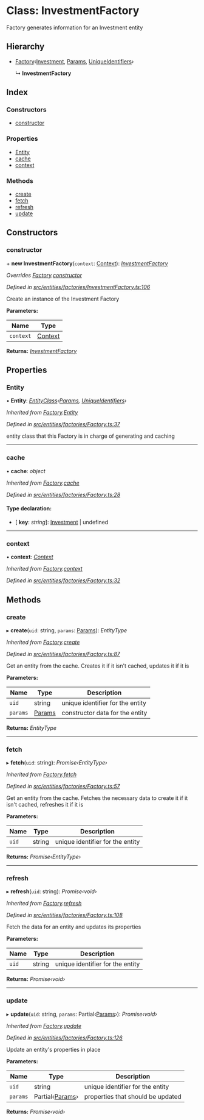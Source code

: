 # Class: InvestmentFactory

Factory generates information for an Investment entity

## Hierarchy

* [Factory](_entities_factories_factory_.factory.md)‹[Investment](_entities_investment_.investment.md), [Params](../interfaces/_entities_investment_.params.md), [UniqueIdentifiers](../interfaces/_entities_investment_.uniqueidentifiers.md)›

  ↳ **InvestmentFactory**

## Index

### Constructors

* [constructor](_entities_factories_investmentfactory_.investmentfactory.md#constructor)

### Properties

* [Entity](_entities_factories_investmentfactory_.investmentfactory.md#entity)
* [cache](_entities_factories_investmentfactory_.investmentfactory.md#cache)
* [context](_entities_factories_investmentfactory_.investmentfactory.md#context)

### Methods

* [create](_entities_factories_investmentfactory_.investmentfactory.md#create)
* [fetch](_entities_factories_investmentfactory_.investmentfactory.md#fetch)
* [refresh](_entities_factories_investmentfactory_.investmentfactory.md#refresh)
* [update](_entities_factories_investmentfactory_.investmentfactory.md#update)

## Constructors

###  constructor

\+ **new InvestmentFactory**(`context`: [Context](_context_.context.md)): *[InvestmentFactory](_entities_factories_investmentfactory_.investmentfactory.md)*

*Overrides [Factory](_entities_factories_factory_.factory.md).[constructor](_entities_factories_factory_.factory.md#constructor)*

*Defined in [src/entities/factories/InvestmentFactory.ts:106](https://github.com/PolymathNetwork/polymath-sdk/blob/e8bbc1e/src/entities/factories/InvestmentFactory.ts#L106)*

Create an instance of the Investment Factory

**Parameters:**

Name | Type |
------ | ------ |
`context` | [Context](_context_.context.md) |

**Returns:** *[InvestmentFactory](_entities_factories_investmentfactory_.investmentfactory.md)*

## Properties

###  Entity

• **Entity**: *[EntityClass](../interfaces/_entities_factories_factory_.entityclass.md)‹[Params](../interfaces/_entities_investment_.params.md), [UniqueIdentifiers](../interfaces/_entities_investment_.uniqueidentifiers.md)›*

*Inherited from [Factory](_entities_factories_factory_.factory.md).[Entity](_entities_factories_factory_.factory.md#entity)*

*Defined in [src/entities/factories/Factory.ts:37](https://github.com/PolymathNetwork/polymath-sdk/blob/e8bbc1e/src/entities/factories/Factory.ts#L37)*

entity class that this Factory is in charge of generating and caching

___

###  cache

• **cache**: *object*

*Inherited from [Factory](_entities_factories_factory_.factory.md).[cache](_entities_factories_factory_.factory.md#cache)*

*Defined in [src/entities/factories/Factory.ts:28](https://github.com/PolymathNetwork/polymath-sdk/blob/e8bbc1e/src/entities/factories/Factory.ts#L28)*

#### Type declaration:

* \[ **key**: *string*\]: [Investment](_entities_investment_.investment.md) | undefined

___

###  context

• **context**: *[Context](_context_.context.md)*

*Inherited from [Factory](_entities_factories_factory_.factory.md).[context](_entities_factories_factory_.factory.md#context)*

*Defined in [src/entities/factories/Factory.ts:32](https://github.com/PolymathNetwork/polymath-sdk/blob/e8bbc1e/src/entities/factories/Factory.ts#L32)*

## Methods

###  create

▸ **create**(`uid`: string, `params`: [Params](../interfaces/_entities_investment_.params.md)): *EntityType*

*Inherited from [Factory](_entities_factories_factory_.factory.md).[create](_entities_factories_factory_.factory.md#create)*

*Defined in [src/entities/factories/Factory.ts:87](https://github.com/PolymathNetwork/polymath-sdk/blob/e8bbc1e/src/entities/factories/Factory.ts#L87)*

Get an entity from the cache. Creates it if it isn't cached, updates it if it is

**Parameters:**

Name | Type | Description |
------ | ------ | ------ |
`uid` | string | unique identifier for the entity |
`params` | [Params](../interfaces/_entities_investment_.params.md) | constructor data for the entity  |

**Returns:** *EntityType*

___

###  fetch

▸ **fetch**(`uid`: string): *Promise‹EntityType›*

*Inherited from [Factory](_entities_factories_factory_.factory.md).[fetch](_entities_factories_factory_.factory.md#fetch)*

*Defined in [src/entities/factories/Factory.ts:57](https://github.com/PolymathNetwork/polymath-sdk/blob/e8bbc1e/src/entities/factories/Factory.ts#L57)*

Get an entity from the cache. Fetches the necessary data to create it if it isn't cached, refreshes it if it is

**Parameters:**

Name | Type | Description |
------ | ------ | ------ |
`uid` | string | unique identifier for the entity  |

**Returns:** *Promise‹EntityType›*

___

###  refresh

▸ **refresh**(`uid`: string): *Promise‹void›*

*Inherited from [Factory](_entities_factories_factory_.factory.md).[refresh](_entities_factories_factory_.factory.md#refresh)*

*Defined in [src/entities/factories/Factory.ts:108](https://github.com/PolymathNetwork/polymath-sdk/blob/e8bbc1e/src/entities/factories/Factory.ts#L108)*

Fetch the data for an entity and updates its properties

**Parameters:**

Name | Type | Description |
------ | ------ | ------ |
`uid` | string | unique identifier for the entity  |

**Returns:** *Promise‹void›*

___

###  update

▸ **update**(`uid`: string, `params`: Partial‹[Params](../interfaces/_entities_investment_.params.md)›): *Promise‹void›*

*Inherited from [Factory](_entities_factories_factory_.factory.md).[update](_entities_factories_factory_.factory.md#update)*

*Defined in [src/entities/factories/Factory.ts:126](https://github.com/PolymathNetwork/polymath-sdk/blob/e8bbc1e/src/entities/factories/Factory.ts#L126)*

Update an entity's properties in place

**Parameters:**

Name | Type | Description |
------ | ------ | ------ |
`uid` | string | unique identifier for the entity |
`params` | Partial‹[Params](../interfaces/_entities_investment_.params.md)› | properties that should be updated  |

**Returns:** *Promise‹void›*
